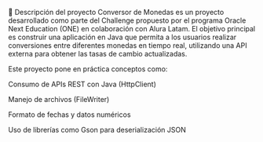 📌 Descripción del proyecto
Conversor de Monedas es un proyecto desarrollado como parte del Challenge propuesto por el programa Oracle Next Education (ONE) en colaboración con Alura Latam.
El objetivo principal es construir una aplicación en Java que permita a los usuarios realizar conversiones entre diferentes monedas en tiempo real, utilizando una API externa para obtener las tasas de cambio actualizadas.

Este proyecto pone en práctica conceptos como:

Consumo de APIs REST con Java (HttpClient)

Manejo de archivos (FileWriter)

Formato de fechas y datos numéricos

Uso de librerías como Gson para deserialización JSON
